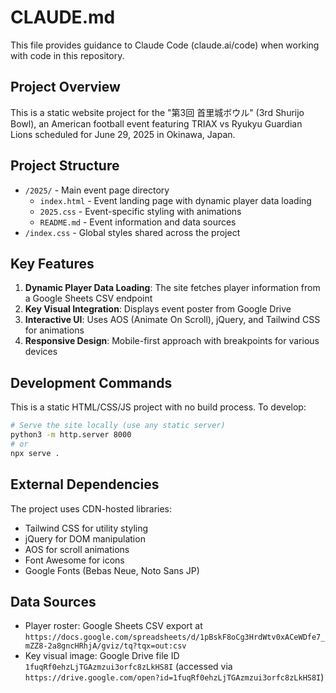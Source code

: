 # CLAUDE.md

This file provides guidance to Claude Code (claude.ai/code) when working with code in this repository.

## Project Overview

This is a static website project for the "第3回 首里城ボウル" (3rd Shurijo Bowl), an American football event featuring TRIAX vs Ryukyu Guardian Lions scheduled for June 29, 2025 in Okinawa, Japan.

## Project Structure

- `/2025/` - Main event page directory
  - `index.html` - Event landing page with dynamic player data loading
  - `2025.css` - Event-specific styling with animations
  - `README.md` - Event information and data sources
- `/index.css` - Global styles shared across the project

## Key Features

1. **Dynamic Player Data Loading**: The site fetches player information from a Google Sheets CSV endpoint
2. **Key Visual Integration**: Displays event poster from Google Drive
3. **Interactive UI**: Uses AOS (Animate On Scroll), jQuery, and Tailwind CSS for animations
4. **Responsive Design**: Mobile-first approach with breakpoints for various devices

## Development Commands

This is a static HTML/CSS/JS project with no build process. To develop:

```bash
# Serve the site locally (use any static server)
python3 -m http.server 8000
# or
npx serve .
```

## External Dependencies

The project uses CDN-hosted libraries:
- Tailwind CSS for utility styling
- jQuery for DOM manipulation
- AOS for scroll animations
- Font Awesome for icons
- Google Fonts (Bebas Neue, Noto Sans JP)

## Data Sources

- Player roster: Google Sheets CSV export at `https://docs.google.com/spreadsheets/d/1pBskF8oCg3HrdWtv0xACeWDfe7_mZZ8-2a8gncHRhjA/gviz/tq?tqx=out:csv`
- Key visual image: Google Drive file ID `1fuqRf0ehzLjTGAzmzui3orfc8zLkHS8I` (accessed via `https://drive.google.com/open?id=1fuqRf0ehzLjTGAzmzui3orfc8zLkHS8I`)